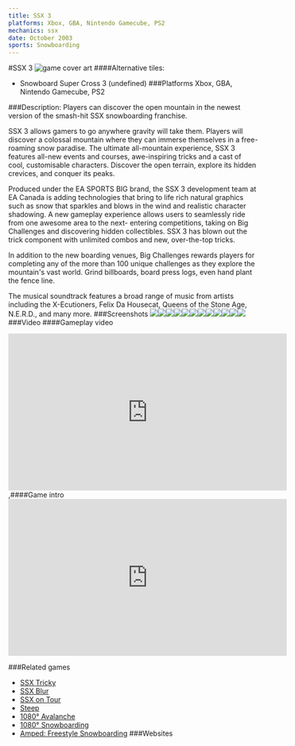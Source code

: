 ```yaml
---
title: SSX 3
platforms: Xbox, GBA, Nintendo Gamecube, PS2
mechanics: ssx
date: October 2003
sports: Snowboarding
---
```

#SSX 3
![game cover art](//images.igdb.com/igdb/image/upload/t_cover_big/k0jnhvj8zk3ungmorkwa.jpg "Logo Title Text 1")
####Alternative tiles:
* Snowboard Super Cross 3 (undefined)
###Platforms
Xbox, GBA, Nintendo Gamecube, PS2

###Description:
Players can discover the open mountain in the newest version of the smash-hit SSX snowboarding franchise. 
 
SSX 3 allows gamers to go anywhere gravity will take them. Players will discover a colossal mountain where they can immerse themselves in a free-roaming snow paradise. The ultimate all-mountain experience, SSX 3 features all-new events and courses, awe-inspiring tricks and a cast of cool, customisable characters. Discover the open terrain, explore its hidden crevices, and conquer its peaks. 
 
Produced under the EA SPORTS BIG brand, the SSX 3 development team at EA Canada is adding technologies that bring to life rich natural graphics such as snow that sparkles and blows in the wind and realistic character shadowing. A new gameplay experience allows users to seamlessly ride from one awesome area to the next- entering competitions, taking on Big Challenges and discovering hidden collectibles. SSX 3 has blown out the trick component with unlimited combos and new, over-the-top tricks. 
 
In addition to the new boarding venues, Big Challenges rewards players for completing any of the more than 100 unique challenges as they explore the mountain's vast world. Grind billboards, board press logs, even hand plant the fence line. 
 
The musical soundtrack features a broad range of music from artists including the X-Ecutioners, Felix Da Housecat, Queens of the Stone Age, N.E.R.D., and many more.
###Screenshots
<a target="_blank" href="//images.igdb.com/igdb/image/upload/t_cover_big/aibmefasbmhs9tqg7gs4.jpg"><img src="//images.igdb.com/igdb/image/upload/t_thumb/aibmefasbmhs9tqg7gs4.jpg"/></a><a target="_blank" href="//images.igdb.com/igdb/image/upload/t_cover_big/yxzkoi3pnvxkg7b5xdh3.jpg"><img src="//images.igdb.com/igdb/image/upload/t_thumb/yxzkoi3pnvxkg7b5xdh3.jpg"/></a><a target="_blank" href="//images.igdb.com/igdb/image/upload/t_cover_big/qaaqogxdczgb2w8ourna.jpg"><img src="//images.igdb.com/igdb/image/upload/t_thumb/qaaqogxdczgb2w8ourna.jpg"/></a><a target="_blank" href="//images.igdb.com/igdb/image/upload/t_cover_big/j3scaoqaptf465kgsg6d.jpg"><img src="//images.igdb.com/igdb/image/upload/t_thumb/j3scaoqaptf465kgsg6d.jpg"/></a><a target="_blank" href="//images.igdb.com/igdb/image/upload/t_cover_big/zjbxyfm7c2tsaowf0u4u.jpg"><img src="//images.igdb.com/igdb/image/upload/t_thumb/zjbxyfm7c2tsaowf0u4u.jpg"/></a><a target="_blank" href="//images.igdb.com/igdb/image/upload/t_cover_big/y5lvp5zoji8rdhbasjqs.jpg"><img src="//images.igdb.com/igdb/image/upload/t_thumb/y5lvp5zoji8rdhbasjqs.jpg"/></a><a target="_blank" href="//images.igdb.com/igdb/image/upload/t_cover_big/yyxyir2kfpymgnslywn2.jpg"><img src="//images.igdb.com/igdb/image/upload/t_thumb/yyxyir2kfpymgnslywn2.jpg"/></a><a target="_blank" href="//images.igdb.com/igdb/image/upload/t_cover_big/szgmhnuri2gsr8pzulae.jpg"><img src="//images.igdb.com/igdb/image/upload/t_thumb/szgmhnuri2gsr8pzulae.jpg"/></a><a target="_blank" href="//images.igdb.com/igdb/image/upload/t_cover_big/uihzpcsnrgagyw9cydra.jpg"><img src="//images.igdb.com/igdb/image/upload/t_thumb/uihzpcsnrgagyw9cydra.jpg"/></a><a target="_blank" href="//images.igdb.com/igdb/image/upload/t_cover_big/wuiez4gxdysmihmb5per.jpg"><img src="//images.igdb.com/igdb/image/upload/t_thumb/wuiez4gxdysmihmb5per.jpg"/></a><a target="_blank" href="//images.igdb.com/igdb/image/upload/t_cover_big/ekhcyojcsyw5nbrsxlce.jpg"><img src="//images.igdb.com/igdb/image/upload/t_thumb/ekhcyojcsyw5nbrsxlce.jpg"/></a><a target="_blank" href="//images.igdb.com/igdb/image/upload/t_cover_big/j01erstsr0q3gy59rwyq.jpg"><img src="//images.igdb.com/igdb/image/upload/t_thumb/j01erstsr0q3gy59rwyq.jpg"/></a>
###Video
####Gameplay video

<iframe width="560" height="315" src="https://www.youtube.com/embed/sMiq5Wi2dxs" frameborder="0" allowfullscreen></iframe>
,####Game intro

<iframe width="560" height="315" src="https://www.youtube.com/embed/4n2FWQSJWbA" frameborder="0" allowfullscreen></iframe>

###Related games
* [SSX Tricky](/games/ssx-tricky-4176/)
* [SSX Blur](/games/ssx-blur-4178/)
* [SSX on Tour](/games/ssx-on-tour-4177/)
* [Steep](/games/steep-19554/)
* [1080° Avalanche](/games/1080-avalanche-3774/)
* [1080° Snowboarding](/games/1080-snowboarding-3328/)
* [Amped: Freestyle Snowboarding](/games/amped-freestyle-snowboarding-5484/)
###Websites

